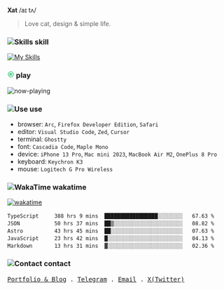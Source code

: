 **Xat** /aɪ tʌ/

> Love cat, design & simple life.

### <img src="https://github.com/withxat/withxat/blob/main/MCSVG/code_line.svg?raw=true" alt="Skills" height="16px" width="16px" /> skill

[![My Skills](https://skillicons.dev/icons?i=figma,rust,ts,react,nextjs,vue,vite,nuxtjs,astro,tailwind&perline=10)](https://skillicons.dev)

### <img src="https://github.com/withxat/withxat/blob/main/MCSVG/spotify_line.svg?raw=true" alt="Spotify" height="16px" width="16px" /> play

<img
  src="https://spotify-badge-henna.vercel.app/api/now-playing.svg"
  alt="now-playing"
  width="540"
	height="52"
/>

### <img src="https://github.com/withxat/withxat/blob/main/MCSVG/device_line.svg?raw=true" alt="Use" height="16px" width="16px" /> use

- browser: `Arc`, `Firefox Developer Edition`, `Safari`
- editor: `Visual Studio Code`, `Zed`, `Cursor`
- terminal: `Ghostty`
- font: `Cascadia Code`, `Maple Mono`
- device: `iPhone 13 Pro`, `Mac mini 2023`, `MacBook Air M2`, `OnePlus 8 Pro`
- keyboard: `Keychron K3`
- mouse: `Logitech G Pro Wireless`

### <img src="https://github.com/withxat/withxat/blob/main/MCSVG/chart_bar_line.svg?raw=true" alt="WakaTime" height="16px" width="16px" /> wakatime 

[![wakatime](https://wakatime.com/badge/user/9663a00b-d845-4c8a-b13c-38d20391dbac.svg)](https://wakatime.com/@9663a00b-d845-4c8a-b13c-38d20391dbac)

<!--START_SECTION:waka-->

```txt
TypeScript     388 hrs 9 mins  █████████████████░░░░░░░░   67.63 %
JSON           50 hrs 37 mins  ██▒░░░░░░░░░░░░░░░░░░░░░░   08.82 %
Astro          43 hrs 45 mins  ██░░░░░░░░░░░░░░░░░░░░░░░   07.63 %
JavaScript     23 hrs 42 mins  █░░░░░░░░░░░░░░░░░░░░░░░░   04.13 %
Markdown       13 hrs 31 mins  ▓░░░░░░░░░░░░░░░░░░░░░░░░   02.36 %
```

<!--END_SECTION:waka-->

### <img src="https://github.com/withxat/withxat/blob/main/MCSVG/chat_2_line.svg?raw=true" alt="Contact" height="16px" width="16px" /> contact

<samp>
  <a href="https://xat.sh">Portfolio & Blog</a> .
  <a href="https://t.me/withxat">Telegram</a> .
  <a href="mailto:i@xat.sh">Email</a> .
  <a href="https://x.com/withxat">X(Twitter)</a>
</samp>

